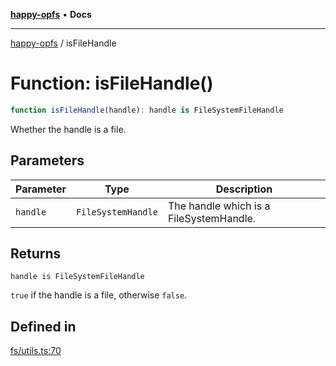 [**happy-opfs**](../README.md) • **Docs**

***

[happy-opfs](../README.md) / isFileHandle

# Function: isFileHandle()

```ts
function isFileHandle(handle): handle is FileSystemFileHandle
```

Whether the handle is a file.

## Parameters

| Parameter | Type | Description |
| ------ | ------ | ------ |
| `handle` | `FileSystemHandle` | The handle which is a FileSystemHandle. |

## Returns

`handle is FileSystemFileHandle`

`true` if the handle is a file, otherwise `false`.

## Defined in

[fs/utils.ts:70](https://github.com/JiangJie/happy-opfs/blob/41bfb9280ee562c4a8708809308f96d116edb112/src/fs/utils.ts#L70)
